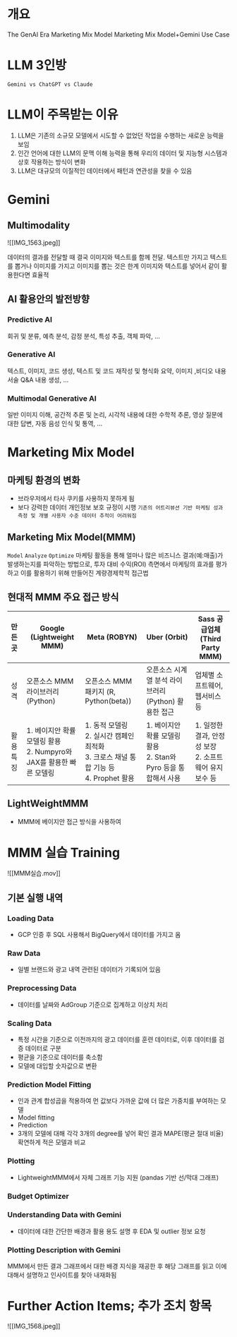 # 개요
The GenAI Era
Marketing Mix Model
Marketing Mix Model+Gemini Use Case

# LLM 3인방
`Gemini vs ChatGPT vs Claude`


# LLM이 주목받는 이유
1. LLM은 기존의 소규모 모델에서 시도할 수 없었던 작업을 수행하는 새로운 능력을 보임
2. 인간 언어에 대한 LLM의 문맥 이해 능력을 통해 우리의 데이터 및 지능형 시스템과 상호 작용하는 방식이 변화
3. LLM은 대규모의 이질적인 데이터에서 패턴과 연관성을 찾을 수 있음

# Gemini

## Multimodality

![[IMG_1563.jpeg]]


데이터의 결과를 전달할 때 결국 이미지와 텍스트를 함께 전달.
텍스트만 가지고 텍스트를 뽑거나 이미지를 가지고 이미지를 뽑는 것은 한계
이미지와 텍스트를 넣어서 같이 활용한다면 효율적


## AI 활용안의 발전방향
### Predictive AI
회귀 및 분류, 예측 분석, 감정 분석, 특성 추출, 객체 파악, ...
### Generative AI
텍스트, 이미지, 코드 생성, 텍스트 및 코드 재작성 및 형식화 요약, 이미지 ,비디오 내용 서술 Q&A 내용 생성, ...
### Multimodal Generative AI
일반 이미지 이해, 공간적 추론 및 논리, 시각적 내용에 대한 수학적 추론, 영상 질문에 대한 답변, 자동 음성 인식 및 통역, ...



# Marketing Mix Model
## 마케팅 환경의 변화
- 브라우저에서 타사 쿠키를 사용하지 못하게 됨
- 보다 강력한 데이터 개인정보 보호 규정이 시행
`기존의 어트리뷰션 기반 마케팅 성과 측정 및 개별 사용자 수준 데이터 추적이 어려워짐`


## Marketing Mix Model(MMM)
`Model` `Analyze` `Optimize`
마케팅 활동을 통해 얼마나 많은 비즈니스 결과(예:매출)가 발생하는지를 파악하는 방법으로, 투자 대비 수익(ROI) 측면에서 마케팅의 효과를 평가하고 이를 활용하기 위해 만들어진 계량경제학적 접근법

## 현대적 MMM 주요 접근 방식

| 만든 곳  | Google (Lightweight MMM)                         | Meta (ROBYN)                                                      | Uber (Orbit)                                  | Sass 공급업체 (Third Party MMM)          |
| :---- | ------------------------------------------------ | ----------------------------------------------------------------- | --------------------------------------------- | ------------------------------------ |
| 성격    | 오픈소스 MMM 라이브러리(Python)                           | 오픈소스 MMM 패키지 (R, Python(beta))                                    | 오픈소스 시계열 분석 라이브러리 (Python) 활용한 접근             | 업체별 소프트웨어, 웹서비스 등                    |
| 활용 특징 | 1. 베이지안 확률 모델링 활용<br>2. Numpyro와 JAX를 활용한 빠른 모델링 | 1. 동적 모델링<br>2. 실시간 캠페인 최적화<br>3. 크로스 채널 통합 기능 등<br>4. Prophet 활용 | 1. 베이지안 확률 모델링 활용<br>2. Stan와 Pyro 등을 통합해서 사용 | 1. 일정한 결과, 안정성 보장<br>2. 소프트웨어 유지보수 등 |


## LightWeightMMM
- MMM에 베이지안 접근 방식을 사용하여



# MMM 실습 Training

![[MMM실습.mov]]

## 기본 실행 내역
### Loading Data
- GCP 인증 후 SQL 사용해서 BigQuery에서 데이터를 가지고 옴

### Raw Data
- 일별 브랜드와 광고 내역 관련된 데이터가 기록되어 있음

### Preprocessing Data
- 데이터를 날짜와 AdGroup 기준으로 집계하고 이상치 처리

### Scaling Data
- 특정 시간을 기준으로 이전까지의 광고 데이터를 훈련 데이터로, 이후 데이터를 검증 데이터로 구분
- 평균을 기준으로 데이터를 축소함
- 모델에 대입할 숫자값으로 변환

### Prediction Model Fitting
- 인과 관계 합성곱을 적용하여 먼 값보다 가까운 값에 더 많은 가중치를 부여하는 모델
- Model fitting
- Prediction
- 3개의 모델에 대해 각각 3개의 degree를 넣어 확인 결과 MAPE(평균 절대 비율) 확연하게 적은 모델과 비교

### Plotting
- LightweightMMM에서 자체 그래프 기능 지원 (pandas 기반 선/막대 그래프)

### Budget Optimizer

### Understanding Data with Gemini
- 데이터에 대한 간단한 배경과 활용 용도 설명 후 EDA 및 outlier 정보 요청

### Plotting Description with Gemini
MMM에서 만든 결과 그래프에서 대한 배경 지식을 재공한 후 해당 그래프를 읽고 이에 대해서 설명하고 인사이트를 찾아 내재화됨


# Further Action Items; 추가 조치 항목

![[IMG_1568.jpeg]]